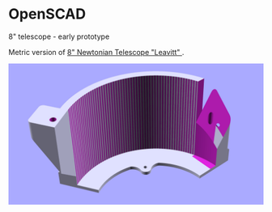 # OpenSCAD

8" telescope - early prototype

Metric version of [8" Newtonian Telescope "Leavitt"
](https://www.printables.com/model/299531-8-newtonian-telescope-leavitt).

![Base](<images/telescope-v1 .jpg>)
